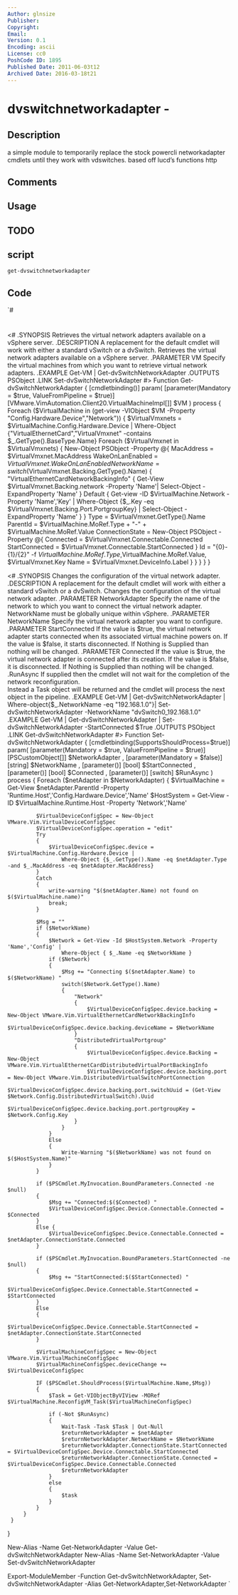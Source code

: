 ```yaml
---
Author: glnsize
Publisher: 
Copyright: 
Email: 
Version: 0.1
Encoding: ascii
License: cc0
PoshCode ID: 1895
Published Date: 2011-06-03t12
Archived Date: 2016-03-18t21
---
```


# dvswitchnetworkadapter - 

## Description

a simple module to temporarily replace the stock powercli networkadapter cmdlets until they work with vdswitches. based off lucd’s functions http

## Comments



## Usage



## TODO



## script

`get-dvswitchnetworkadapter`

## Code

`#
 #
 <#
     .SYNOPSIS
         Retrieves the virtual network adapters  available on a vSphere server.
     .DESCRIPTION
         A replacement for the default cmdlet will work with either a standard vSwitch or a dvSwitch. 
         Retrieves the virtual network adapters  available on a vSphere server.
     .PARAMETER VM
         Specify the virtual machines from which you want to retrieve virtual network adapters.
     .EXAMPLE
         Get-VM | Get-dvSwitchNetworkAdapter
     .OUTPUTS
         PSObject
     .LINK
         Set-dvSwitchNetworkAdapter
 #>
 Function Get-dvSwitchNetworkAdapter
 {
     [cmdletbinding()]
     param(
         [parameter(Mandatory = $true, ValueFromPipeline = $true)]
         [VMware.VimAutomation.Client20.VirtualMachineImpl[]]
         $VM
     )
     process 
     {
         Foreach ($VirtualMachine in (get-view -VIObject $VM -Property "Config.Hardware.Device","Network")) 
         {
             $VirtualVmxnets = $VirtualMachine.Config.Hardware.Device |
                 Where-Object {"VirtualEthernetCard","VirtualVmxnet" -contains $_.GetType().BaseType.Name}
             Foreach ($VirtualVmxnet in $VirtualVmxnets) 
             {
                 New-Object PSObject -Property @{
                     MacAddress = $VirtualVmxnet.MacAddress
                     WakeOnLanEnabled = $VirtualVmxnet.WakeOnLanEnabled
                     NetworkName = switch ($VirtualVmxnet.Backing.GetType().Name) 
                         {
                             "VirtualEthernetCardNetworkBackingInfo" 
                             {
                                 Get-View $VirtualVmxnet.Backing.network -Property 'Name'|
                                     Select-Object -ExpandProperty 'Name'
                             }
                             Default 
                             {
                               Get-view -ID $VirtualMachine.Network -Property 'Name','Key' |
                                 Where-Object {$_.Key -eq $VirtualVmxnet.Backing.Port.PortgroupKey} |
                                 Select-Object -ExpandProperty 'Name'
                             }
                         }
                     Type = $VirtualVmxnet.GetType().Name
                     ParentId = $VirtualMachine.MoRef.Type + "-" + $VirtualMachine.MoRef.Value
                     ConnectionState = New-Object PSObject -Property @{
                         Connected = $VirtualVmxnet.Connectable.Connected
                         StartConnected = $VirtualVmxnet.Connectable.StartConnected
                     }
                     Id = "{0}-{1}/{2}" -f $VirtualMachine.MoRef.Type,$VirtualMachine.MoRef.Value, $VirtualVmxnet.Key
                     Name = $VirtualVmxnet.DeviceInfo.Label
                 }
             }
         }
     }
 }
 
 <#
     .SYNOPSIS
          Changes the configuration of the virtual network adapter.
     .DESCRIPTION
         A replacement for the default cmdlet will work with either a standard vSwitch or a dvSwitch. 
         Changes the configuration of the virtual network adapter.
     .PARAMETER NetworkAdapter
         Specify the name of the network to which you want to connect the virtual network adapter.
         NetworkName must be globally unique within vSphere.
     .PARAMETER NetworkName
         Specify the virtual network adapter you want to configure.
     .PARAMETER StartConnected
         If the value is $true, the virtual network adapter starts connected when its associated 
         virtual machine powers on. If the value is $false, it starts disconnected.  If Nothing is
         Supplied than nothing will be changed.
     .PARAMETER Connected
         If the value is $true, the virtual network adapter is connected after its creation. If the 
         value is $false, it is disconnected.  If Nothing is Supplied than nothing will be changed.
     .RunAsync
         If supplied then the cmdlet will not wait for the completion of the network reconfiguration.  
         Instead a Task object will be returned and the cmdlet will process the next object in the
         pipeline.
     .EXAMPLE
         Get-VM | Get-dvSwitchNetworkAdapter | Where-object{$_.NetworkName -eq "192.168.1.0"}| Set-dvSwitchNetworkAdapter -NetworkName "dvSwitch0_192.168.1.0"
     .EXAMPLE
         Get-VM | Get-dvSwitchNetworkAdapter | Set-dvSwitchNetworkAdapter -StartConnected $True
     .OUTPUTS
         PSObject
     .LINK
         Get-dvSwitchNetworkAdapter
 #>
 Function Set-dvSwitchNetworkAdapter
 {
     [cmdletbinding(SupportsShouldProcess=$true)]
     param(
         [parameter(Mandatory = $true, ValueFromPipeline = $true)]
         [PSCustomObject[]]
         $NetworkAdapter
     ,
         [parameter(Mandatory = $false)]
         [string]
         $NetworkName
     ,
         [parameter()]
         [bool]
         $StartConnected
     ,
         [parameter()]
         [bool]
         $Connected
     ,
         [parameter()]
         [switch]
         $RunAsync
     )
     process 
     {
         Foreach ($netAdapter in $NetworkAdapter) 
         {
             $VirtualMachine = Get-View $netAdapter.ParentId -Property 'Runtime.Host','Config.Hardware.Device','Name'
             $HostSystem = Get-View -ID $VirtualMachine.Runtime.Host -Property 'Network','Name'
            
 
             $VirtualDeviceConfigSpec = New-Object VMware.Vim.VirtualDeviceConfigSpec
             $VirtualDeviceConfigSpec.operation = "edit"
             Try 
             {
                 $VirtualDeviceConfigSpec.device = $VirtualMachine.Config.Hardware.Device |
                     Where-Object {$_.GetType().Name -eq $netAdapter.Type -and $_.MacAddress -eq $netAdapter.MacAddress}
             }
             Catch
             {
                 write-warning "$($netAdapter.Name) not found on $($VirtualMachine.name)"
                 break;
             }
            
             $Msg = ""
             if ($NetworkName) 
             {
                 $Network = Get-View -Id $HostSystem.Network -Property 'Name','Config' |
                     Where-Object { $_.Name -eq $NetworkName }
                 if ($Network) 
                 {
                     $Msg += "Connecting $($netAdapter.Name) to $($NetworkName) "
                     switch($Network.GetType().Name) 
                     {
                         "Network" 
                         {
                             $VirtualDeviceConfigSpec.device.backing = New-Object VMware.Vim.VirtualEthernetCardNetworkBackingInfo
                             $VirtualDeviceConfigSpec.device.backing.deviceName = $NetworkName
                         }
                         "DistributedVirtualPortgroup" 
                         {
                             $VirtualDeviceConfigSpec.device.Backing = New-Object VMware.Vim.VirtualEthernetCardDistributedVirtualPortBackingInfo
                             $VirtualDeviceConfigSpec.device.backing.port = New-Object VMware.Vim.DistributedVirtualSwitchPortConnection
                             $VirtualDeviceConfigSpec.device.backing.port.switchUuid = (Get-View $Network.Config.DistributedVirtualSwitch).Uuid
                             $VirtualDeviceConfigSpec.device.backing.port.portgroupKey = $Network.Config.Key
                         }
                     }
                 }
                 Else 
                 {
                     Write-Warning "$($NetworkName) was not found on $($HostSystem.Name)"
                 }
             }
            
             if ($PSCmdlet.MyInvocation.BoundParameters.Connected -ne $null) 
             {
                 $Msg += "Connected:$($Connected) "
                 $VirtualDeviceConfigSpec.Device.Connectable.Connected = $Connected
             }
             Else {
                 $VirtualDeviceConfigSpec.Device.Connectable.Connected = $netAdapter.ConnectionState.Connected
             }
            
             if ($PSCmdlet.MyInvocation.BoundParameters.StartConnected -ne $null) 
             {
                 $Msg += "StartConnected:$($StartConnected) "
                 $VirtualDeviceConfigSpec.Device.Connectable.StartConnected = $StartConnected
             }
             Else 
             {
                 $VirtualDeviceConfigSpec.Device.Connectable.StartConnected = $netAdapter.ConnectionState.StartConnected
             }
                
             $VirtualMachineConfigSpec = New-Object VMware.Vim.VirtualMachineConfigSpec
             $VirtualMachineConfigSpec.deviceChange += $VirtualDeviceConfigSpec
            
             IF ($PSCmdlet.ShouldProcess($VirtualMachine.Name,$Msg)) 
             {
                 $Task = Get-VIObjectByVIView -MORef $VirtualMachine.ReconfigVM_Task($VirtualMachineConfigSpec)
                
                 if (-Not $RunAsync) 
                 {
                     Wait-Task -Task $Task | Out-Null
                     $returnNetworkAdapter = $netAdapter
                     $returnNetworkAdapter.NetworkName = $NetworkName
                     $returnNetworkAdapter.ConnectionState.StartConnected = $VirtualDeviceConfigSpec.Device.Connectable.StartConnected
                     $returnNetworkAdapter.ConnectionState.Connected = $VirtualDeviceConfigSpec.Device.Connectable.Connected
                     $returnNetworkAdapter
                 }
                 else 
                 {
                     $task
                 }           
             }
         }
     }
 }
 
 New-Alias -Name Get-NetworkAdapter -Value Get-dvSwitchNetworkAdapter
 New-Alias -Name Set-NetworkAdapter -Value Set-dvSwitchNetworkAdapter
 
 Export-ModuleMember -Function Get-dvSwitchNetworkAdapter, Set-dvSwitchNetworkAdapter -Alias Get-NetworkAdapter,Set-NetworkAdapter
`

